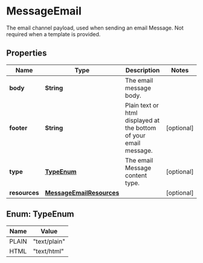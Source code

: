 

# MessageEmail

The email channel payload, used when sending an email Message.  Not required when a template is provided.

## Properties

| Name | Type | Description | Notes |
|------------ | ------------- | ------------- | -------------|
|**body** | **String** | The email message body. |  |
|**footer** | **String** | Plain text or html displayed at the bottom of your email message. |  [optional] |
|**type** | [**TypeEnum**](#TypeEnum) | The email Message content type. |  [optional] |
|**resources** | [**MessageEmailResources**](MessageEmailResources.md) |  |  [optional] |



## Enum: TypeEnum

| Name | Value |
|---- | -----|
| PLAIN | &quot;text/plain&quot; |
| HTML | &quot;text/html&quot; |



